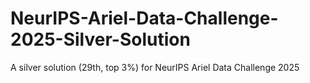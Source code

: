 # NeurIPS-Ariel-Data-Challenge-2025-Silver-Solution
A silver solution (29th, top 3%) for NeurIPS Ariel Data Challenge 2025
